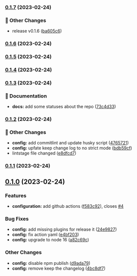 

### [0.1.7](https://github.com/amgadfahmi/memory-fun/compare/0.1.5...0.1.7) (2023-02-24)


### 🚚 Other Changes

* release v0.1.6 ([ba605c6](https://github.com/amgadfahmi/memory-fun/commit/ba605c6e1096acb55e9b0a771a31bf27c2bbaed0))

### [0.1.6](https://github.com/amgadfahmi/memory-fun/compare/0.1.5...0.1.6) (2023-02-24)

### [0.1.5](https://github.com/amgadfahmi/memory-fun/compare/0.1.4...0.1.5) (2023-02-24)

### [0.1.4](https://github.com/amgadfahmi/memory-fun/compare/0.1.3...0.1.4) (2023-02-24)

### [0.1.3](https://github.com/amgadfahmi/memory-fun/compare/0.1.2...0.1.3) (2023-02-24)


### 📝 Documentation

* **docs:** add some statuses about the repo ([73c4d33](https://github.com/amgadfahmi/memory-fun/commit/73c4d33fe552c185b4774f0ab785e8917d369d1d))

### [0.1.2](https://github.com/amgadfahmi/memory-fun/compare/0.1.1...0.1.2) (2023-02-24)


### 🚚 Other Changes

* **config:** add commitlint and update husky script ([4765721](https://github.com/amgadfahmi/memory-fun/commit/476572167ea045254b17e630eaa7e5892853bcf3))
* **config:** upfate keep change log to no strict mode ([bdb59cf](https://github.com/amgadfahmi/memory-fun/commit/bdb59cf0f1a22fcd833dfb4acab4bb219e8ff1ee))
* lintstage file changed ([e8dfcd7](https://github.com/amgadfahmi/memory-fun/commit/e8dfcd7103cc1c7b6f49786cb5f28e9df9ea567e))

### [0.1.1](https://github.com/amgadfahmi/memory-fun/compare/0.1.0...0.1.1) (2023-02-24)

## [0.1.0](https://github.com/amgadfahmi/memory-fun/compare/0.0.1...0.1.0) (2023-02-24)

### Features

- **configuration:** add github actions ([f583c92](https://github.com/amgadfahmi/memory-fun/commit/f583c92023190e52ae4ad47a327896c2d90ffa2b)), closes [#4](https://github.com/amgadfahmi/memory-fun/issues/4)

### Bug Fixes

- **config:** add missing plugins for release it ([24e9827](https://github.com/amgadfahmi/memory-fun/commit/24e9827239941fac0b992567c2eec8a41e7c07da))
- **config:** fix action yaml ([e4bf203](https://github.com/amgadfahmi/memory-fun/commit/e4bf20330daf2db0216d228aa23b315e5d9e6cbc))
- **config:** upgrade to node 16 ([a82c69c](https://github.com/amgadfahmi/memory-fun/commit/a82c69cecf64001da47fdeccf068d541201f5add))

### Other Changes

- **config:** disable npm publish ([d9ada79](https://github.com/amgadfahmi/memory-fun/commit/d9ada792d1cc90a572a00a76bcb7428e8cdb9db3))
- **config:** remove keep the changelog ([4bc8df7](https://github.com/amgadfahmi/memory-fun/commit/4bc8df781016e24737ccb9ea5ef5fbb89f7193b1))